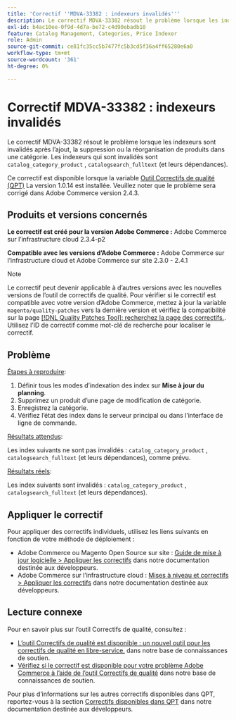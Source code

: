 ```yaml
---
title: 'Correctif ''MDVA-33382 : indexeurs invalidés'''
description: Le correctif MDVA-33382 résout le problème lorsque les indexeurs sont invalidés après l’ajout, la suppression ou la réorganisation de produits dans une catégorie. Les indexeurs invalidés sont `catalog_category_product` , `catalogsearch_fulltext` (et leurs dépendances).
exl-id: b4ac10ee-0f9d-4d7a-be72-c4d90ebadb10
feature: Catalog Management, Categories, Price Indexer
role: Admin
source-git-commit: ce81fc35cc5b7477fc5b3cd5f36a4ff65280e6a0
workflow-type: tm+mt
source-wordcount: '361'
ht-degree: 0%

---
```


# Correctif MDVA-33382 : indexeurs invalidés

Le correctif MDVA-33382 résout le problème lorsque les indexeurs sont invalidés après l’ajout, la suppression ou la réorganisation de produits dans une catégorie. Les indexeurs qui sont invalidés sont `catalog_category_product` , `catalogsearch_fulltext` (et leurs dépendances).

Ce correctif est disponible lorsque la variable [Outil Correctifs de qualité (QPT)](https://devdocs.magento.com/guides/v2.4/comp-mgr/patching.html#mqp) La version 1.0.14 est installée. Veuillez noter que le problème sera corrigé dans Adobe Commerce version 2.4.3.

## Produits et versions concernés

**Le correctif est créé pour la version Adobe Commerce :** Adobe Commerce sur l’infrastructure cloud 2.3.4-p2

**Compatible avec les versions d’Adobe Commerce :** Adobe Commerce sur l’infrastructure cloud et Adobe Commerce sur site 2.3.0 - 2.4.1

>[!NOTE]
>
>Le correctif peut devenir applicable à d’autres versions avec les nouvelles versions de l’outil de correctifs de qualité. Pour vérifier si le correctif est compatible avec votre version d’Adobe Commerce, mettez à jour la variable `magento/quality-patches` vers la dernière version et vérifiez la compatibilité sur la page [[!DNL Quality Patches Tool]: recherchez la page des correctifs.](https://devdocs.magento.com/quality-patches/tool.html#patch-grid). Utilisez l’ID de correctif comme mot-clé de recherche pour localiser le correctif.

## Problème

<u>Étapes à reproduire</u>:

1. Définir tous les modes d’indexation des index sur **Mise à jour du planning**.
1. Supprimez un produit d’une page de modification de catégorie.
1. Enregistrez la catégorie.
1. Vérifiez l’état des index dans le serveur principal ou dans l’interface de ligne de commande.

<u>Résultats attendus</u>:

Les index suivants ne sont pas invalidés : `catalog_category_product` , `catalogsearch_fulltext` (et leurs dépendances), comme prévu.

<u>Résultats réels</u>:

Les index suivants sont invalidés : `catalog_category_product` , `catalogsearch_fulltext` (et leurs dépendances).

## Appliquer le correctif

Pour appliquer des correctifs individuels, utilisez les liens suivants en fonction de votre méthode de déploiement :

* Adobe Commerce ou Magento Open Source sur site : [Guide de mise à jour logicielle > Appliquer les correctifs](https://devdocs.magento.com/guides/v2.4/comp-mgr/patching/mqp.html) dans notre documentation destinée aux développeurs.
* Adobe Commerce sur l’infrastructure cloud : [Mises à niveau et correctifs > Appliquer les correctifs](https://devdocs.magento.com/cloud/project/project-patch.html) dans notre documentation destinée aux développeurs.

## Lecture connexe

Pour en savoir plus sur l’outil Correctifs de qualité, consultez :

* [L’outil Correctifs de qualité est disponible : un nouvel outil pour les correctifs de qualité en libre-service.](/help/announcements/adobe-commerce-announcements/magento-quality-patches-released-new-tool-to-self-serve-quality-patches.md) dans notre base de connaissances de soutien.
* [Vérifiez si le correctif est disponible pour votre problème Adobe Commerce à l’aide de l’outil Correctifs de qualité](/help/support-tools/patches-available-in-qpt-tool/check-patch-for-magento-issue-with-magento-quality-patches.md) dans notre base de connaissances de soutien.

Pour plus d’informations sur les autres correctifs disponibles dans QPT, reportez-vous à la section [Correctifs disponibles dans QPT](https://devdocs.magento.com/quality-patches/tool.html#patch-grid) dans notre documentation destinée aux développeurs.
